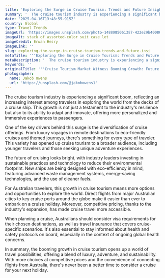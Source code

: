 ```yaml
---
title: 'Exploring the Surge in Cruise Tourism: Trends and Future Insights'
summary: '  The cruise tourism industry is experiencing a significant boom, reflecting an increasing interest among travelers in exploring the world from the deck...'
date: '2025-04-16T13:48:55.915Z'
country: Global
type: Travel Trends
imageUrl: 'https://images.unsplash.com/photo-1488085061387-422e29b40080'
imageAlt: stack of assorted-color suit case lot
imageCredit: Erwan Hesry
imageLink: ''
slug: exploring-the-surge-in-cruise-tourism-trends-and-future-insi
metaTitle: '''Exploring the Surge in Cruise Tourism: Trends and Future Insights'''
metaDescription: '  The cruise tourism industry is experiencing a significant boom, reflecting an increasing interest among travelers in exploring the world from the deck...'
keywords: ''
originalTitle: '''Cruise Tourism Market Witness Booming Growth: Future Demand, - openPR.com'''
photographer:
  name: Jakob Owens
  url: 'https://unsplash.com/@jakobowens1'
---
```







The cruise tourism industry is experiencing a significant boom, reflecting an increasing interest among travelers in exploring the world from the decks of a cruise ship. This growth is not just a testament to the industry's resilience but also to its ability to adapt and innovate, offering more personalized and immersive experiences to passengers.

One of the key drivers behind this surge is the diversification of cruise offerings. From luxury voyages in remote destinations to eco-friendly cruises and themed journeys, there's something for every type of traveler. This variety has opened up cruise tourism to a broader audience, including younger travelers and those seeking unique adventure experiences.

The future of cruising looks bright, with industry leaders investing in sustainable practices and technology to reduce their environmental footprint. New ships are being designed with eco-efficiency in mind, featuring advanced waste management systems, energy-saving technologies, and the use of cleaner fuels.

For Australian travelers, this growth in cruise tourism means more options and opportunities to explore the world. Direct flights from major Australian cities to key cruise ports around the globe make it easier than ever to embark on a cruise holiday. Moreover, competitive pricing, thanks to the industry's expansion, has made cruise travel more accessible.

When planning a cruise, Australians should consider visa requirements for their chosen destinations, as well as travel insurance that covers cruise-specific scenarios. It's also essential to stay informed about health and safety protocols on board, especially in the context of ongoing global health concerns.

In summary, the booming growth in cruise tourism opens up a world of travel possibilities, offering a blend of luxury, adventure, and sustainability. With more choices at competitive prices and the convenience of connecting flights from Australia, there's never been a better time to consider a cruise for your next holiday.
